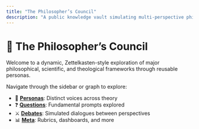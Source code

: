 ```yaml
---
title: "The Philosopher’s Council"
description: "A public knowledge vault simulating multi-perspective philosophical dialogue."
---
```


# 🧠 The Philosopher’s Council

Welcome to a dynamic, Zettelkasten-style exploration of major philosophical, scientific, and theological frameworks through reusable personas.

Navigate through the sidebar or graph to explore:

- 👤 **[Personas](./meta/Persona-Index.md)**: Distinct voices across theory
- ❓ **[Questions](./meta/Usage-Dashboard.md)**: Fundamental prompts explored
- ⚔️ **[Debates](./debates/index.md)**: Simulated dialogues between perspectives
- 📊 **[Meta](./meta/index.md)**: Rubrics, dashboards, and more
